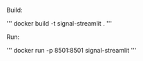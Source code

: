 
Build:

'''
docker build -t signal-streamlit .
'''


Run:
    
'''
docker run -p 8501:8501 signal-streamlit
'''